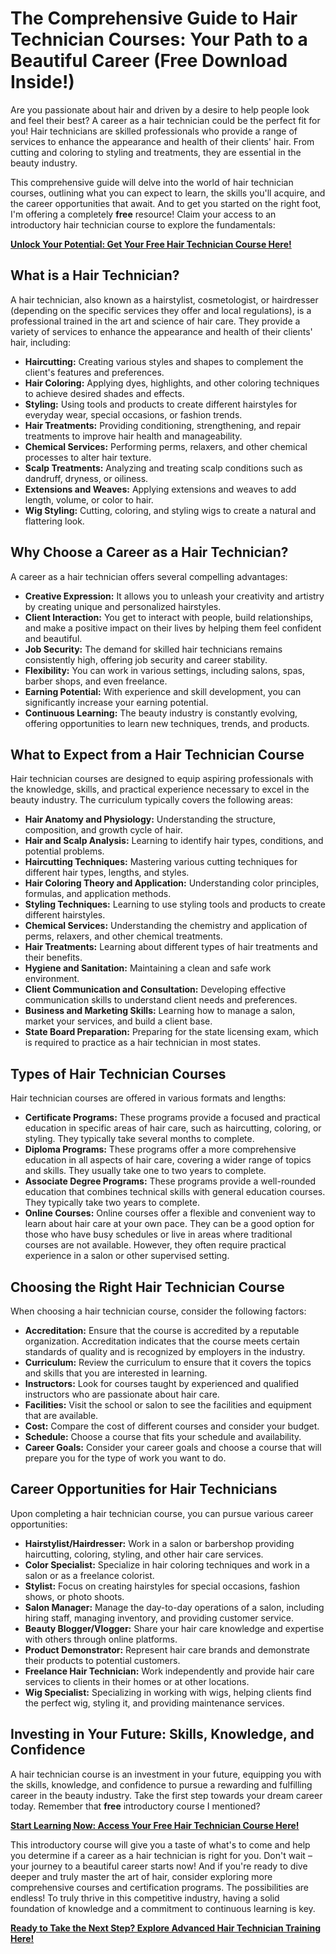 # The Comprehensive Guide to Hair Technician Courses: Your Path to a Beautiful Career (Free Download Inside!)

Are you passionate about hair and driven by a desire to help people look and feel their best? A career as a hair technician could be the perfect fit for you! Hair technicians are skilled professionals who provide a range of services to enhance the appearance and health of their clients' hair. From cutting and coloring to styling and treatments, they are essential in the beauty industry.

This comprehensive guide will delve into the world of hair technician courses, outlining what you can expect to learn, the skills you'll acquire, and the career opportunities that await. And to get you started on the right foot, I'm offering a completely **free** resource! Claim your access to an introductory hair technician course to explore the fundamentals:

[**Unlock Your Potential: Get Your Free Hair Technician Course Here!**](https://udemywork.com/hair-technician-course)

## What is a Hair Technician?

A hair technician, also known as a hairstylist, cosmetologist, or hairdresser (depending on the specific services they offer and local regulations), is a professional trained in the art and science of hair care. They provide a variety of services to enhance the appearance and health of their clients' hair, including:

*   **Haircutting:** Creating various styles and shapes to complement the client's features and preferences.
*   **Hair Coloring:** Applying dyes, highlights, and other coloring techniques to achieve desired shades and effects.
*   **Styling:** Using tools and products to create different hairstyles for everyday wear, special occasions, or fashion trends.
*   **Hair Treatments:** Providing conditioning, strengthening, and repair treatments to improve hair health and manageability.
*   **Chemical Services:** Performing perms, relaxers, and other chemical processes to alter hair texture.
*   **Scalp Treatments:** Analyzing and treating scalp conditions such as dandruff, dryness, or oiliness.
*   **Extensions and Weaves:** Applying extensions and weaves to add length, volume, or color to hair.
*   **Wig Styling:** Cutting, coloring, and styling wigs to create a natural and flattering look.

## Why Choose a Career as a Hair Technician?

A career as a hair technician offers several compelling advantages:

*   **Creative Expression:** It allows you to unleash your creativity and artistry by creating unique and personalized hairstyles.
*   **Client Interaction:** You get to interact with people, build relationships, and make a positive impact on their lives by helping them feel confident and beautiful.
*   **Job Security:** The demand for skilled hair technicians remains consistently high, offering job security and career stability.
*   **Flexibility:** You can work in various settings, including salons, spas, barber shops, and even freelance.
*   **Earning Potential:** With experience and skill development, you can significantly increase your earning potential.
*   **Continuous Learning:** The beauty industry is constantly evolving, offering opportunities to learn new techniques, trends, and products.

## What to Expect from a Hair Technician Course

Hair technician courses are designed to equip aspiring professionals with the knowledge, skills, and practical experience necessary to excel in the beauty industry. The curriculum typically covers the following areas:

*   **Hair Anatomy and Physiology:** Understanding the structure, composition, and growth cycle of hair.
*   **Hair and Scalp Analysis:** Learning to identify hair types, conditions, and potential problems.
*   **Haircutting Techniques:** Mastering various cutting techniques for different hair types, lengths, and styles.
*   **Hair Coloring Theory and Application:** Understanding color principles, formulas, and application methods.
*   **Styling Techniques:** Learning to use styling tools and products to create different hairstyles.
*   **Chemical Services:** Understanding the chemistry and application of perms, relaxers, and other chemical treatments.
*   **Hair Treatments:** Learning about different types of hair treatments and their benefits.
*   **Hygiene and Sanitation:** Maintaining a clean and safe work environment.
*   **Client Communication and Consultation:** Developing effective communication skills to understand client needs and preferences.
*   **Business and Marketing Skills:** Learning how to manage a salon, market your services, and build a client base.
*   **State Board Preparation:** Preparing for the state licensing exam, which is required to practice as a hair technician in most states.

## Types of Hair Technician Courses

Hair technician courses are offered in various formats and lengths:

*   **Certificate Programs:** These programs provide a focused and practical education in specific areas of hair care, such as haircutting, coloring, or styling. They typically take several months to complete.
*   **Diploma Programs:** These programs offer a more comprehensive education in all aspects of hair care, covering a wider range of topics and skills. They usually take one to two years to complete.
*   **Associate Degree Programs:** These programs provide a well-rounded education that combines technical skills with general education courses. They typically take two years to complete.
*   **Online Courses:** Online courses offer a flexible and convenient way to learn about hair care at your own pace. They can be a good option for those who have busy schedules or live in areas where traditional courses are not available. However, they often require practical experience in a salon or other supervised setting.

## Choosing the Right Hair Technician Course

When choosing a hair technician course, consider the following factors:

*   **Accreditation:** Ensure that the course is accredited by a reputable organization. Accreditation indicates that the course meets certain standards of quality and is recognized by employers in the industry.
*   **Curriculum:** Review the curriculum to ensure that it covers the topics and skills that you are interested in learning.
*   **Instructors:** Look for courses taught by experienced and qualified instructors who are passionate about hair care.
*   **Facilities:** Visit the school or salon to see the facilities and equipment that are available.
*   **Cost:** Compare the cost of different courses and consider your budget.
*   **Schedule:** Choose a course that fits your schedule and availability.
*   **Career Goals:** Consider your career goals and choose a course that will prepare you for the type of work you want to do.

## Career Opportunities for Hair Technicians

Upon completing a hair technician course, you can pursue various career opportunities:

*   **Hairstylist/Hairdresser:** Work in a salon or barbershop providing haircutting, coloring, styling, and other hair care services.
*   **Color Specialist:** Specialize in hair coloring techniques and work in a salon or as a freelance colorist.
*   **Stylist:** Focus on creating hairstyles for special occasions, fashion shows, or photo shoots.
*   **Salon Manager:** Manage the day-to-day operations of a salon, including hiring staff, managing inventory, and providing customer service.
*   **Beauty Blogger/Vlogger:** Share your hair care knowledge and expertise with others through online platforms.
*   **Product Demonstrator:** Represent hair care brands and demonstrate their products to potential customers.
*   **Freelance Hair Technician:** Work independently and provide hair care services to clients in their homes or at other locations.
*   **Wig Specialist:** Specializing in working with wigs, helping clients find the perfect wig, styling it, and providing maintenance services.

## Investing in Your Future: Skills, Knowledge, and Confidence

A hair technician course is an investment in your future, equipping you with the skills, knowledge, and confidence to pursue a rewarding and fulfilling career in the beauty industry. Take the first step towards your dream career today. Remember that **free** introductory course I mentioned?

[**Start Learning Now: Access Your Free Hair Technician Course Here!**](https://udemywork.com/hair-technician-course)

This introductory course will give you a taste of what's to come and help you determine if a career as a hair technician is right for you. Don't wait – your journey to a beautiful career starts now! And if you're ready to dive deeper and truly master the art of hair, consider exploring more comprehensive courses and certification programs. The possibilities are endless! To truly thrive in this competitive industry, having a solid foundation of knowledge and a commitment to continuous learning is key.

[**Ready to Take the Next Step? Explore Advanced Hair Technician Training Here!**](https://udemywork.com/hair-technician-course)
